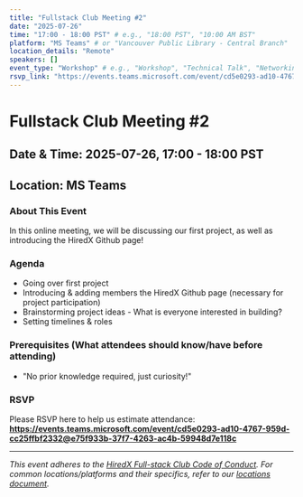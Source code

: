 ```yaml
---
title: "Fullstack Club Meeting #2"
date: "2025-07-26"
time: "17:00 - 18:00 PST" # e.g., "18:00 PST", "10:00 AM BST"
platform: "MS Teams" # or "Vancouver Public Library - Central Branch"
location_details: "Remote"
speakers: []
event_type: "Workshop" # e.g., "Workshop", "Technical Talk", "Networking"
rsvp_link: "https://events.teams.microsoft.com/event/cd5e0293-ad10-4767-959d-cc25ffbf2332@e75f933b-37f7-4263-ac4b-59948d7e118c" # Or link to a GitHub Discussion/Issue
---
```


# Fullstack Club Meeting #2

## Date & Time: 2025-07-26, 17:00 - 18:00 PST
## Location: MS Teams

### About This Event

In this online meeting, we will be discussing our first project, as well as introducing the HiredX Github page! 

### Agenda

* Going over first project
* Introducing & adding members the HiredX Github page (necessary for project participation)
* Brainstorming project ideas - What is everyone interested in building?
* Setting timelines & roles

### Prerequisites (What attendees should know/have before attending)

* "No prior knowledge required, just curiosity!"

### RSVP

Please RSVP here to help us estimate attendance: **https://events.teams.microsoft.com/event/cd5e0293-ad10-4767-959d-cc25ffbf2332@e75f933b-37f7-4263-ac4b-59948d7e118c**

---
*This event adheres to the [HiredX Full-stack Club Code of Conduct](https://github.com/HiredX-Fullstack-Club/.github/blob/main/CODE_OF_CONDUCT.md).*
*For common locations/platforms and their specifics, refer to our [locations document](https://github.DCHiredX-Fullstack-Club/events/blob/main/locations.md).*